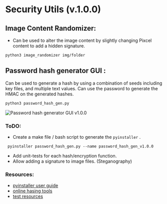 # Security Utils (v.1.0.0)

## Image Content Randomizer:
- Can be used to alter the image content by slightly changing Pixcel content to add a hidden signature. 

```
python3 image_randomizer img/folder
```

## Password hash generator GUI :
Can be used to generate a hash by using a combination of seeds including key files, and multiple text values.
Can use the password to generate the HMAC on the generated hashes.

```
python3 password_hash_gen.py
```

![Password hash generator GUI v1.0.0](image-url)

### ToDO:
- Create a make file / bash script to generate the `pyinstaller` .
```
 pyinstaller password_hash_gen.py --name password_hash_gen_v1.0.0
 ```
- Add unit-tests for each hash/encryption function.
- Allow adding a signature to image files. (Steganography)

### Resources:
- [pyinstaller user guide](https://pyinstaller.org/en/stable/usage.html)
- [online hasing tools](https://emn178.github.io/online-tools/)
- [test resources](https://github.com/spothq/cryptocurrency-icons/tree/master)